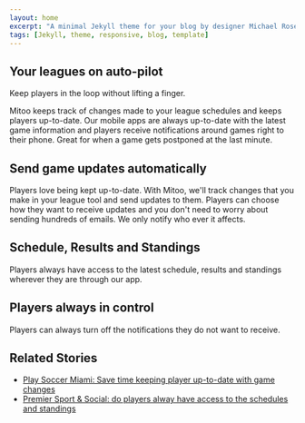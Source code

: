 ```yaml
---
layout: home
excerpt: "A minimal Jekyll theme for your blog by designer Michael Rose."
tags: [Jekyll, theme, responsive, blog, template]
---
```


<h2>Your leagues on auto-pilot</h2>

Keep players in the loop without lifting a finger.

Mitoo keeps track of changes made to your league schedules and keeps players up-to-date. Our mobile apps are always up-to-date with the latest game information and players receive notifications around games right to their phone. Great for when a game gets postponed at the last minute.


## Send game updates automatically
Players love being kept up-to-date. With Mitoo, we'll track changes that you make in your league tool and send updates to them. Players can choose how they want to receive updates and you don't need to worry about sending hundreds of emails. We only notify who ever it affects.


## Schedule, Results and Standings
Players always have access to the latest schedule, results and standings wherever they are through our app.


## Players always in control
Players can always turn off the notifications they do not want to receive.


## Related Stories

* [Play Soccer Miami: Save time keeping player up-to-date with game changes](/leagues/stories/save-time-game-updates.html)
* [Premier Sport & Social: do players alway have access to the schedules and standings](/leagues/stories/access-schedules.html)